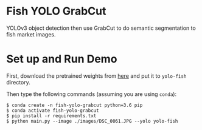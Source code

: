 # Fish YOLO GrabCut
YOLOv3 object detection then use GrabCut to do semantic segmentation to fish market images.

# Set up and Run Demo
First, download the pretrained weights from [here](https://drive.google.com/file/d/1L6JgzbFhC7Bb_5w_V-stAkPSgMplvsmq/view?usp=sharing) and put it to `yolo-fish`
directory.

Then type the following commands (assuming you are using `conda`):
```
$ conda create -n fish-yolo-grabcut python=3.6 pip 
$ conda activate fish-yolo-grabcut
$ pip install -r requirements.txt
$ python main.py --image ./images/DSC_0061.JPG --yolo yolo-fish
